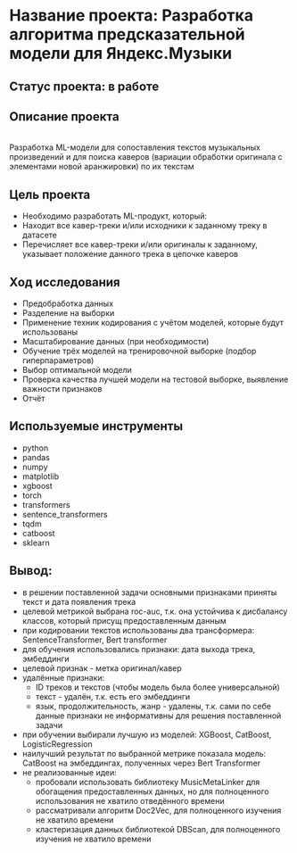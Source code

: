 # Название проекта: Разработка алгоритма предсказательной модели для Яндекс.Музыки
## Статус проекта: в работе
## Описание проекта
<br>Разработка ML-модели для сопоставления текстов музыкальных произведений и для поиска каверов (вариации обработки оригинала с элементами новой аранжировки) по их текстам
## Цель проекта
- Необходимо разработать ML-продукт, который:
 - Находит все кавер-треки и/или исходники к заданному треку в датасете
 - Перечисляет все кавер-треки и/или оригиналы к заданному, указывает положение данного трека в цепочке каверов
## Ход исследования
- Предобработка данных
- Разделение на выборки
- Применение техник кодирования с учётом моделей, которые будут использованы
- Масштабирование данных (при необходимости)
- Обучение трёх моделей на тренировочной выборке (подбор гиперпараметров)
- Выбор оптимальной модели
- Проверка качества лучшей модели на тестовой выборке, выявление важности признаков
- Отчёт
## Используемые инструменты
- python
- pandas
- numpy
- matplotlib
- xgboost
- torch
- transformers
- sentence_transformers
- tqdm
- catboost
- sklearn
## Вывод:
- в решении поставленной задачи основными признаками приняты текст и дата появления трека
- целевой метрикой выбрана roc-auc, т.к. она устойчива к дисбалансу классов, который присущ предоставленным данным
- при кодировании текстов использованы два трансформера: SentenceTransformer, Bert transformer
- для обучения использовались признаки: дата выхода трека, эмбеддинги
- целевой признак - метка оригинал/кавер
- удалённые признаки: 
  - ID треков и текстов (чтобы модель была более универсальной)
  - текст - удалён, т.к. есть его эмбеддинги
  - язык, продолжительность, жанр - удалены, т.к. сами по себе данные признаки не информативны для решения поставленной задачи
- при обучении выбирали лучшую из моделей: XGBoost, CatBoost, LogisticRegression
- наилучший результат по выбранной метрике показала модель: CatBoost на эмбеддингах, полученных через Bert Transformer
- не реализованные идеи:
  - пробовали использовать библиотеку MusicMetaLinker для обогащения предоставленных данных, но для полноценного использования не хватило отведённого времени
  - рассматривали алгоритм Doc2Vec, для полноценного изучения не хватило времени
  - кластеризация данных библиотекой DBScan, для полноценного изучения не хватило времени
